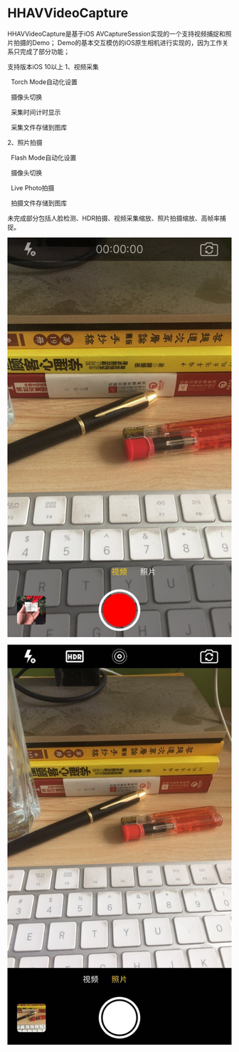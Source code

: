 # HHAVVideoCapture
HHAVVideoCapture是基于iOS AVCaptureSession实现的一个支持视频捕捉和照片拍摄的Demo；
Demo的基本交互模仿的iOS原生相机进行实现的，因为工作关系只完成了部分功能；

支持版本iOS 10以上
1、视频采集

   Torch Mode自动化设置
   
   摄像头切换
   
   采集时间计时显示
   
   采集文件存储到图库
   
   
2、照片拍摄

   Flash Mode自动化设置
   
   摄像头切换
   
   Live Photo拍摄
   
   拍摄文件存储到图库
   

未完成部分包括人脸检测、HDR拍摄、视频采集缩放、照片拍摄缩放、高帧率捕捉。


![视频采集](https://github.com/provswin/HHAVVideoCapture/blob/master/Images/WechatIMG4.jpeg)

![照片拍摄](https://github.com/provswin/HHAVVideoCapture/blob/master/Images/WechatIMG3.jpeg)
